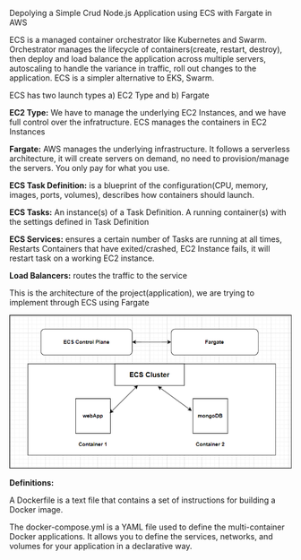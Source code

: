 Depolying a Simple Crud Node.js Application using ECS with Fargate in AWS

ECS is a managed container orchestrator like Kubernetes and Swarm. Orchestrator manages the lifecycle of containers(create, restart, destroy), then deploy and load balance the application across multiple servers, autoscaling to handle the variance in traffic, roll out changes to the application. ECS is a simpler alternative to EKS, Swarm.

ECS has two launch types a) EC2 Type and b) Fargate

**EC2 Type:**
We have to manage the underlying EC2 Instances, and we have full control over the infratructure. ECS manages the containers in EC2 Instances

**Fargate:**
AWS manages the underlying infrastructure. It follows a serverless architecture, it will create servers on demand, no need to provision/manage the servers. You only pay for what you use.

**ECS Task Definition:** is a blueprint of the configuration(CPU, memory, images, ports, volumes), describes how containers should launch.
 
**ECS Tasks:** An instance(s) of a Task Definition. A running container(s) with the settings defined in Task Definition

**ECS Services:** ensures a certain number of Tasks are running at all times, Restarts Containers that have exited/crashed, EC2 Instance fails, it will restart task on a working EC2 instance.

**Load Balancers:** routes the traffic to the service

This is the architecture of the project(application), we are trying to implement through ECS using Fargate

![ecs-project-architecture](https://github.com/avinashvamshi180/ecs-project/blob/main/images/ecs-project-architecture.png)

**Definitions:**

A Dockerfile is a text file that contains a set of instructions for building a Docker image.

The docker-compose.yml is a YAML file used to define the multi-container Docker applications. It allows you to define the services, networks, and volumes for your application in a declarative way.


